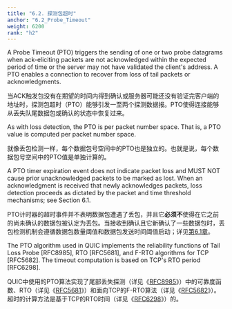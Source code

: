 ```yaml
---
title: "6.2. 探测包超时"
anchor: "6.2_Probe_Timeout"
weight: 6200
rank: "h2"
---
```


A Probe Timeout (PTO) triggers the sending of one or two probe datagrams when ack-eliciting packets are not acknowledged within the expected period of time or the server may not have validated the client's address. A PTO enables a connection to recover from loss of tail packets or acknowledgments.

当ACK触发包没有在期望的时间内得到确认或服务器可能还没有验证完客户端的地址时，探测包超时（PTO）能够引发一至两个探测数据报。PTO使得连接能够从丢失队尾数据包或确认的状态中恢复过来。

As with loss detection, the PTO is per packet number space. That is, a PTO value is computed per packet number space.

就像丢包检测一样，每个数据包号空间中的PTO也是独立的。也就是说，每个数据包号空间中的PTO值是单独计算的。

A PTO timer expiration event does not indicate packet loss and MUST NOT cause prior unacknowledged packets to be marked as lost. When an acknowledgment is received that newly acknowledges packets, loss detection proceeds as dictated by the packet and time threshold mechanisms; see Section 6.1.

PTO计时器的超时事件并不表明数据包遭遇了丢包，并且它**必须不**使得在它之前的尚未确认的数据包被认定为丢包。当接收到确认且它新确认了一些数据包时，丢包检测机制会遵循数据包数量阈值和数据包发送时间阈值启动；详见[第6.1章]()。

The PTO algorithm used in QUIC implements the reliability functions of Tail Loss Probe [RFC8985], RTO [RFC5681], and F-RTO algorithms for TCP [RFC5682]. The timeout computation is based on TCP's RTO period [RFC6298].

QUIC中使用的PTO算法实现了尾部丢失探测（详见《[RFC8985]()》）中的可靠度函数、RTO（详见《[RFC5681]()》）和面向TCP的F-RTO算法（详见《[RFC5682]()》）。超时的计算方法是基于TCP的RTO时间（详见《[RFC6298]()》）的。
